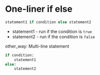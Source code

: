 # One-liner if else

```python
statement1 if condition else statement2
```

- statement1 - run if the condition is ```true```
- statement2 - run if the condition is ```false```


other_way: Multi-line statement
```python
if condition:
	statement1
else:
	statement2
```
